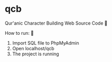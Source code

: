 # qcb
Qur'anic Character Building Web Source Code 📖

How to run: 🚀
1. Import SQL file to PhpMyAdmin
2. Open localhost/qcb
3. The project is running
